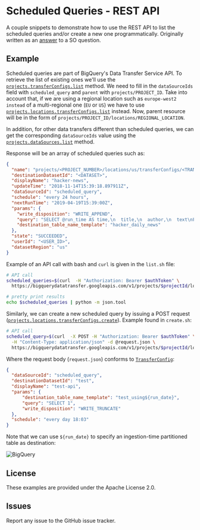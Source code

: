 # Scheduled Queries - REST API

A couple snippets to demonstrate how to use the REST API to list the scheduled queries and/or create a new one programmatically. Originally written as an [answer][7] to a SO question.

## Example

Scheduled queries are part of BigQuery's Data Transfer Service API. To retrieve the list of existing ones we'll use the [`projects.transferConfigs.list`][1] method. We need to fill in the `dataSourceIds` field with `scheduled_query` and `parent` with `projects/PROJECT_ID`. Take into account that, if we are using a regional location such as `europe-west2 instead` of a multi-regional one (`EU` or `US`) we have to use [`projects.locations.transferConfigs.list`][3] instead. Now, parent resource will be in the form of `projects/PROJECT_ID/locations/REGIONAL_LOCATION`.

In addition, for other data transfers different than scheduled queries, we can get the corresponding `dataSourceIds` value using the [`projects.dataSources.list`][2] method.

Response will be an array of scheduled queries such as:

```json
{
  "name": "projects/<PROJECT_NUMBER>/locations/us/transferConfigs/<TRANSFER_CONFIG_ID>",
  "destinationDatasetId": "<DATASET>",
  "displayName": "hacker-news",
  "updateTime": "2018-11-14T15:39:18.897911Z",
  "dataSourceId": "scheduled_query",
  "schedule": "every 24 hours",
  "nextRunTime": "2019-04-19T15:39:00Z",
  "params": {
    "write_disposition": "WRITE_APPEND",
    "query": "SELECT @run_time AS time,\n  title,\n  author,\n  text\nFROM `bigquery-public-data.hacker_news.stories`\nLIMIT\n  1000",
    "destination_table_name_template": "hacker_daily_news"
  },
  "state": "SUCCEEDED",
  "userId": "<USER_ID>",
  "datasetRegion": "us"
}
```

Example of an API call with bash and `curl` is given in the `list.sh` file:

```bash
# API call
scheduled_queries=$(curl  -H "Authorization: Bearer $authToken" \
  https://bigquerydatatransfer.googleapis.com/v1/projects/$projectId/locations/$location/transferConfigs?dataSourceIds=scheduled_query)

# pretty print results
echo $scheduled_queries | python -m json.tool
```

Similarly, we can create a new scheduled query by issuing a POST request ([`projects.locations.transferConfigs.create`][4]). Example found in `create.sh`:

```bash
# API call
scheduled_query=$(curl  -X POST -H "Authorization: Bearer $authToken" \
  -H "Content-Type: application/json" -d @request.json \
  https://bigquerydatatransfer.googleapis.com/v1/projects/$projectId/locations/$location/transferConfigs)
```

Where the request body (`request.json`) conforms to [`TransferConfig`][5]:

```json
{
  "dataSourceId": "scheduled_query",
  "destinationDatasetId": "test",
  "displayName": "test-api",
  "params": {
      "destination_table_name_template": "test_using${run_date}",
      "query": "SELECT 1",
      "write_disposition": "WRITE_TRUNCATE"
  },
  "schedule": "every day 18:03"
}
```

Note that we can use `${run_date}` to specify an ingestion-time partitioned table as destination:

![BigQuery][6]

  [1]: https://cloud.google.com/bigquery/docs/reference/datatransfer/rest/v1/projects.transferConfigs/list
  [2]: https://cloud.google.com/bigquery/docs/reference/datatransfer/rest/v1/projects.dataSources/list
  [3]: https://cloud.google.com/bigquery/docs/reference/datatransfer/rest/v1/projects.locations.transferConfigs/list
  [4]: https://cloud.google.com/bigquery/docs/reference/datatransfer/rest/v1/projects.locations.transferConfigs/create
  [5]: https://cloud.google.com/bigquery/docs/reference/datatransfer/rest/v1/projects.locations.transferConfigs#TransferConfig
  [6]: https://user-images.githubusercontent.com/29493411/67624676-0822d880-f834-11e9-8741-3e1721bfe9d4.png
  [7]: https://stackoverflow.com/a/55751108/6121516

## License

These examples are provided under the Apache License 2.0.

## Issues

Report any issue to the GitHub issue tracker.
